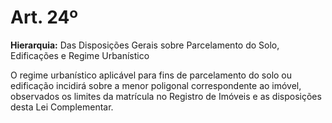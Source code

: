 # Art. 24º

**Hierarquia:** Das Disposições Gerais sobre Parcelamento do Solo, Edificações e Regime Urbanístico

O regime urbanístico aplicável para fins de parcelamento do solo ou edificação incidirá sobre a menor poligonal correspondente ao imóvel, observados os limites da matrícula no Registro de Imóveis e as disposições desta Lei Complementar.







